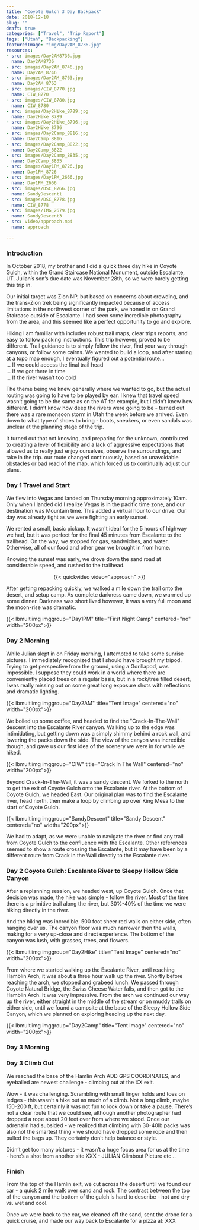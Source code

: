 ```yaml
---
title: "Coyote Gulch 3 Day Backpack"
date: 2018-12-18
slug: ""
draft: true
categories: ["Travel", "Trip Report"]
tags: ["Utah", "Backpacking"]
featuredImage: "img/Day2AM_8736.jpg"
resources:
- src: images/Day2AM8736.jpg
  name: Day2AM8736
- src: images/Day2AM_8746.jpg   
  name: Day2AM_8746
- src: images/Day2AM_8763.jpg
  name: Day2AM_8763
- src: images/CIW_8770.jpg
  name: CIW_8770
- src: images/CIW_8780.jpg
  name: CIW_8780
- src: images/Day2Hike_8789.jpg
  name: Day2Hike_8789
- src: images/Day2Hike_8796.jpg
  name: Day2Hike_8796
- src: images/Day2Camp_8816.jpg
  name: Day2Camp_8816
- src: images/Day2Camp_8822.jpg
  name: Day2Camp_8822
- src: images/Day2Camp_8835.jpg
  name: Day2Camp_8835
- src: images/Day1PM_8726.jpg
  name: Day1PM_8726
- src: images/Day1PM_2666.jpg
  name: Day1PM_2666
- src: images/DSC_8766.jpg
  name: SandyDescent1
- src: images/DSC_8778.jpg
  name: CIW_8778
- src: images/IMG_2679.jpg
  name: SandyDescent3
- src: video/approach.mp4
  name: approach

---
```


### Introduction

In October 2018, my brother and I did a quick three day hike in Coyote Gulch, within the Grand Staircase National Monument, outside Escalante, UT.  Julian’s son’s due date was November 28th, so we were barely getting this trip in.


Our initial target was Zion NP, but based on concerns about crowding, and the trans-Zion trek being significantly impacted because of access limitations in the northwest corner of the park, we honed in on Grand Staircase outside of Escalante.  I had seen some incredible photography from the area, and this seemed like a perfect opportunity to go and explore.


Hiking I am familiar with includes robust trail maps, clear trips reports, and easy to follow packing instructions.  This trip however, proved to be different.  Trail guidance is to simply follow the river, find your way through canyons, or follow some cairns.  We wanted to build a loop, and after staring at a topo map enough, I eventually figured out a potential route... <br>
... If we could access the final trail head <br>
... If we got there in time <br>
... If the river wasn’t too cold <br>

The theme being we knew generally where we wanted to go, but the actual routing was going to have to be played by ear.  I knew that travel speed wasn’t going to be the same as on the AT for example, but I didn’t know how different.  I didn’t know how deep the rivers were going to be - turned out there was a rare monsoon storm in Utah the week before we arrived.  Even down to what type of shoes to bring - boots, sneakers, or even sandals was unclear at the planning stage of the trip.

It turned out that not knowing, and preparing for the unknown, contributed to creating a level of flexibility and a lack of aggressive expectations that allowed us to really just enjoy ourselves, observe the surroundings, and take in the trip.  our route changed continuously, based on unavoidable obstacles or bad read of the map, which forced us to continually adjust our plans.

### Day 1 Travel and Start

We flew into Vegas and landed on Thursday morning approximately 10am.  Only when I landed did I realize Vegas is in the pacific time zone, and our destination was Mountain time. This added a virtual hour to our drive.  Our day was already tight as we were fighting an early sunset.

We rented a small, basic  pickup.  It wasn't ideal for the 5 hours of highway we had, but it was perfect for the final 45 minutes from Escalante to the trailhead. On the way, we stopped for gas, sandwiches, and water.  Otherwise, all of our food and other gear we brought in from home.

Knowing the sunset was early, we drove down the sand road at considerable speed, and rushed to the trailhead.  

<figure align=center>
{{< quickvideo video="approach" >}}
</figure>

After getting repacking quickly, we walked a mile down the trail onto the desert, and setup camp.  As complete darkness came down, we warmed up some dinner.  Darkness was short lived however, it was a very full moon and the moon-rise was dramatic.

{{< lbmultiimg imggroup="Day1PM" title="First Night Camp" centered="no" width="200px">}}

### Day 2 Morning

While Julian slept in on Friday morning, I attempted to take some sunrise pictures. I immediately recognized that I should have brought my tripod. Trying to get perspective from the ground, using a Gorillapod, was impossible.  I suppose they could work in a world where there are conveniently placed trees on a regular basis, but in a rock/tree filled desert, I was really missing out on some great long exposure shots with reflections and dramatic lighting.

{{< lbmultiimg imggroup="Day2AM" title="Tent Image" centered="no" width="200px">}}

We boiled up some coffee, and headed to find the "Crack-In-The-Wall" descent into the Escalante River canyon. Walking up to the edge was intimidating, but getting down was a simply shimmy behind a rock wall, and lowering the packs down the side.  The view of the canyon was incredible though, and gave us our first idea of the scenery we were in for while we hiked.

{{< lbmultiimg imggroup="CIW" title="Crack In The Wall" centered="no" width="200px">}}

Beyond Crack-In-The-Wall, it was a sandy descent.  We forked to the north to get the exit of Coyote Gulch onto the Escalante river.  At the bottom of Coyote Gulch, we headed East.  Our original plan was to find the Escalante river, head north, then make a loop by climbing up over King Mesa to the start of Coyote Gulch.

{{< lbmultiimg imggroup="SandyDescent" title="Sandy Descent" centered="no" width="200px">}}

We had to adapt, as we were unable to navigate the river or find any trail from Coyote Gulch to the confluence with the Escalante.  Other references seemed to show a route crossing the Escalante, but it may have been by a different route from Crack in the Wall directly to the Escalante river. 

### Day 2 Coyote Gulch: Escalante River to Sleepy Hollow Side Canyon

After a replanning session, we headed west, up Coyote Gulch.  Once that decision was made, the hike was simple - follow the river.  Most of the time there is a primitive trail along the river, but 30%-40% of the time we were hiking directly in the river.

And the hiking was incredible.  500 foot sheer red walls on either side, often hanging over us.  The canyon floor was much narrower then the walls, making for a very up-close and direct experience.  The bottom of the canyon was lush, with grasses, trees, and flowers.  

{{< lbmultiimg imggroup="Day2Hike" title="Tent Image" centered="no" width="200px">}}

From where we started walking up the Escalante River, until reaching Hamblin Arch, it was about a three hour walk up the river.  Shortly before reaching the arch, we stopped and grabeed lunch.  We passed through Coyote Natural Bridge, the Swiss Cheese Water falls, and then got to the Hamblin Arch.  It was very impressive.  From the arch we continued our way up the river, either straight in the middle of the stream or on muddy trails on either side, until we found a campsite at the base of the Sleepy Hollow Side Canyon, which we planned on exploring heading up the next day.   

{{< lbmultiimg imggroup="Day2Camp" title="Tent Image" centered="no" width="200px">}}


### Day 3 Morning



### Day 3 Climb Out

We reached the base of the Hamlin Arch ADD GPS COORDINATES, and eyeballed are newest challenge - climbing out at the XX exit.  

Wow - it was challenging.  Scrambling with small finger holds and toes on ledges - this wasn’t a hike out as much of a climb.  Not a long climb, maybe 150-200 ft, but certainly it was not fun to look down or take a pause.  There’s not a clear route that we could see, although another photographer had dropped a rope about 20 feet over from where we stood.  Once our adrenalin had subsided - we realized that climbing with 30-40lb packs was also not the smartest thing - we should have dropped some rope and then pulled the bags up.  They certainly don’t help balance or style.

Didn’t get too many pictures - it wasn’t a huge focus area for us at the time - here’s a shot from another site XXX - JULIAN Climbout Picture etc...


### Finish

From the top of the Hamlin exit, we cut across the desert until we found our car - a quick 2 mile walk over sand and rock.  The contrast between the top of the canyon and the bottom of the gulch is hard to describe - hot and dry vs. wet and cool.

Once we were back to the car, we cleaned off the sand, sent the drone for a quick cruise, and made our way back to Escalante for a pizza at: XXX
